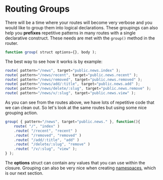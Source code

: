 # Routing Groups

There will be a time where your routes will become very verbose and you would like to group them into logical declarations.  These groupings can also help you **prefixes** repetitive patterns in many routes with a single declarative construct.  These needs are met with the `group()` method in the router.

```javascript
function group( struct options={}, body );
```

The best way to see how it works is by example:

```javascript
route( pattern="/news", target="public.news.index" );
route( pattern="/news/recent", target="public.news.recent" );
route( pattern="/news/removed", target="public.news.removed" );
route( pattern="/news/add/:title", target="public.news.add" );
route( pattern="/news/delete/:slug", target="public.news.remove" );
route( pattern="/news/v/:slug", target="public.news.view" );
```

As you can see from the routes above, we have lots of repetitive code that we can clean out. So let's look at the same routes but using some nice grouping action.

```javascript
group( { pattern="/news", target="public.news." }, function(){
	route( "/", "index" )
	.route( "/recent", "recent" )
	.route( "/removed", "removed" )
	.route( "/add/:title", "add" )
	.route( "/delete/:slug", "remove" )
	.route( "/v/:slug", "view" );
} );
```

The **options** struct can contain any values that you can use within the closure.  Grouping can also be very nice when creating [namespaces](routing-namespaces.md), which is our next section.

